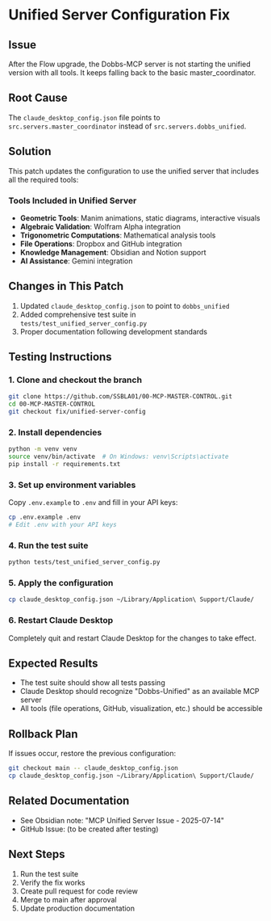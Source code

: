 # Unified Server Configuration Fix

## Issue
After the Flow upgrade, the Dobbs-MCP server is not starting the unified version with all tools. It keeps falling back to the basic master_coordinator.

## Root Cause
The `claude_desktop_config.json` file points to `src.servers.master_coordinator` instead of `src.servers.dobbs_unified`.

## Solution
This patch updates the configuration to use the unified server that includes all the required tools:

### Tools Included in Unified Server
- **Geometric Tools**: Manim animations, static diagrams, interactive visuals
- **Algebraic Validation**: Wolfram Alpha integration
- **Trigonometric Computations**: Mathematical analysis tools
- **File Operations**: Dropbox and GitHub integration
- **Knowledge Management**: Obsidian and Notion support
- **AI Assistance**: Gemini integration

## Changes in This Patch
1. Updated `claude_desktop_config.json` to point to `dobbs_unified`
2. Added comprehensive test suite in `tests/test_unified_server_config.py`
3. Proper documentation following development standards

## Testing Instructions

### 1. Clone and checkout the branch
```bash
git clone https://github.com/SSBLA01/00-MCP-MASTER-CONTROL.git
cd 00-MCP-MASTER-CONTROL
git checkout fix/unified-server-config
```

### 2. Install dependencies
```bash
python -m venv venv
source venv/bin/activate  # On Windows: venv\Scripts\activate
pip install -r requirements.txt
```

### 3. Set up environment variables
Copy `.env.example` to `.env` and fill in your API keys:
```bash
cp .env.example .env
# Edit .env with your API keys
```

### 4. Run the test suite
```bash
python tests/test_unified_server_config.py
```

### 5. Apply the configuration
```bash
cp claude_desktop_config.json ~/Library/Application\ Support/Claude/
```

### 6. Restart Claude Desktop
Completely quit and restart Claude Desktop for the changes to take effect.

## Expected Results
- The test suite should show all tests passing
- Claude Desktop should recognize "Dobbs-Unified" as an available MCP server
- All tools (file operations, GitHub, visualization, etc.) should be accessible

## Rollback Plan
If issues occur, restore the previous configuration:
```bash
git checkout main -- claude_desktop_config.json
cp claude_desktop_config.json ~/Library/Application\ Support/Claude/
```

## Related Documentation
- See Obsidian note: "MCP Unified Server Issue - 2025-07-14"
- GitHub Issue: (to be created after testing)

## Next Steps
1. Run the test suite
2. Verify the fix works
3. Create pull request for code review
4. Merge to main after approval
5. Update production documentation
